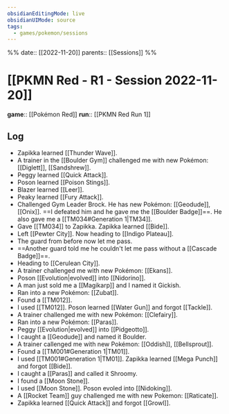```yaml
---
obsidianEditingMode: live
obsidianUIMode: source
tags:
  - games/pokemon/sessions
---
```

%%
date:: [[2022-11-20]]
parents:: [[Sessions]]
%%

# [[PKMN Red - R1 - Session 2022-11-20]]

**game**:: [[Pokémon Red]]
**run**:: [[PKMN Red Run 1]]

## Log

- Zapikka learned [[Thunder Wave]].
- A trainer in the [[Boulder Gym]] challenged me with new Pokémon: [[Diglett]], [[Sandshrew]].
- Peggy learned [[Quick Attack]].
- Poson learned [[Poison Stings]].
- Blazer learned [[Leer]].
- Peaky learned [[Fury Attack]].
- Challenged Gym Leader Brock. He has new Pokémon: [[Geodude]], [[Onix]]. ==I defeated him and he gave me the [[Boulder Badge]]==. He also gave me a [[TM034#Generation 1|TM34]].
- Gave [[TM034]] to Zapikka. Zapikka learned [[Bide]].
- Left [[Pewter City]]. Now heading to [[Indigo Plateau]].
- The guard from before now let me pass.
- ==Another guard told me he couldn't let me pass without a [[Cascade Badge]]==.
- Heading to [[Cerulean City]].
- A trainer challenged me with new Pokémon: [[Ekans]].
- Poson [[Evolution|evolved]] into [[Nidorino]].
- A man just sold me a [[Magikarp]] and I named it Gickish.
- Ran into a new Pokémon: [[Zubat]].
- Found a [[TM012]].
- I used [[TM012]]. Poson learned [[Water Gun]] and forgot [[Tackle]].
- A trainer challenged me with new Pokémon: [[Clefairy]].
- Ran into a new Pokémon: [[Paras]].
- Peggy [[Evolution|evolved]] into [[Pidgeotto]].
- I caught a [[Geodude]] and named it Boulder.
- A trainer callenged me with new Pokémon: [[Oddish]], [[Bellsprout]].
- Found a [[TM001#Generation 1|TM01]].
- I used [[TM001#Generation 1|TM01]]. Zapikka learned [[Mega Punch]] and forgot [[Bide]].
- I caught a [[Paras]] and called it Shroomy.
- I found a [[Moon Stone]].
- I used [[Moon Stone]]. Poson evoled into [[Nidoking]].
- A [[Rocket Team]] guy challenged me with new Pokemon: [[Raticate]].
- Zapikka learned [[Quick Attack]] and forgot [[Growl]].